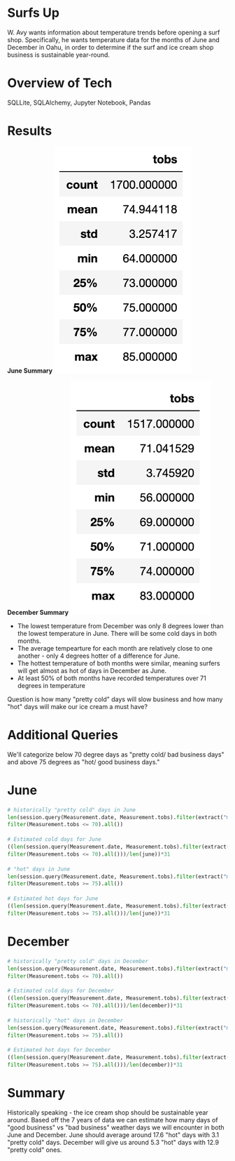 # Surfs Up 
W. Avy wants information about temperature trends before opening a surf shop. Specifically, he wants temperature data for the months of June and December in Oahu, in order to determine if the surf and ice cream shop business is sustainable year-round.

# Overview of Tech
SQLLite, SQLAlchemy, Jupyter Notebook, Pandas 

# Results
**June Summary**
 ![](/june.png)
 
**December Summary** 
 ![](/december.png)
 
- The lowest temperature from December was only 8 degrees lower than the lowest temperature in June. There will be some cold days in both months. 
- The average tempearture for each month are relatively close to one another - only 4 degrees hotter of a difference for June. 
- The hottest temperature of both months were similar, meaning surfers will get almost as hot of days in December as June. 
- At least 50% of both months have recorded temperatures over 71 degrees in temperature 

Question is how many "pretty cold" days will slow business and how many "hot" days will make our ice cream a must have? 

# Additional Queries 
We'll categorize below 70 degree days as "pretty cold/ bad business days" and above 75 degrees as "hot/ good business days."

# June 

```python
# historically "pretty cold" days in June 
len(session.query(Measurement.date, Measurement.tobs).filter(extract("month",Measurement.date)== 6).\
filter(Measurement.tobs <= 70).all())

# Estimated cold days for June 
((len(session.query(Measurement.date, Measurement.tobs).filter(extract("month",Measurement.date)== 6).\
filter(Measurement.tobs <= 70).all()))/len(june))*31

# "hot" days in June 
len(session.query(Measurement.date, Measurement.tobs).filter(extract("month",Measurement.date)== 6).\
filter(Measurement.tobs >= 75).all())

# Estimated hot days for June 
((len(session.query(Measurement.date, Measurement.tobs).filter(extract("month",Measurement.date)== 6).\
filter(Measurement.tobs >= 75).all()))/len(june))*31
```

# December 

```python
# historically "pretty cold" days in December 
len(session.query(Measurement.date, Measurement.tobs).filter(extract("month",Measurement.date)== 12).\
filter(Measurement.tobs <= 70).all())

# Estimated cold days for December 
((len(session.query(Measurement.date, Measurement.tobs).filter(extract("month",Measurement.date)== 12).\
filter(Measurement.tobs <= 70).all()))/len(december))*31

# historically "hot" days in December 
len(session.query(Measurement.date, Measurement.tobs).filter(extract("month",Measurement.date)== 12).\
filter(Measurement.tobs >= 75).all())

# Estimated hot days for December 
((len(session.query(Measurement.date, Measurement.tobs).filter(extract("month",Measurement.date)== 12).\
filter(Measurement.tobs >= 75).all()))/len(december))*31
```
  
# Summary 

Historically speaking - the ice cream shop should be sustainable year around. Based off the 7 years of data we can estimate how many days of "good business" vs "bad business" weather days we will encounter in both June and December. June should average around 17.6 "hot" days with 3.1 "pretty cold" days. December will give us around 5.3 "hot" days with 12.9 "pretty cold" ones. 

